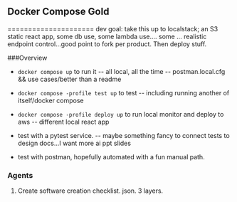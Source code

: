 ## Docker Compose Gold
=====================
dev goal: take this up to localstack; an S3 static react app, some db use, some lambda use....
some ... realistic endpoint control...good point to fork per product. Then deploy stuff.


###Overview
- ```docker compose up``` to run it
-- all local, all the time
-- postman.local.cfg && use cases/better than  a readme

- ```docker compose -profile test up``` to test
-- including running another of itself/docker compose

- ```docker compose -profile deploy up``` to run local monitor and deploy to aws
-- different local react app


- test with a pytest service.
-- maybe something fancy to connect tests to design docs...I want more ai ppt slides

- test with postman, hopefully automated with a fun manual path.

### Agents
1. Create software creation checklist. json. 3 layers. 

